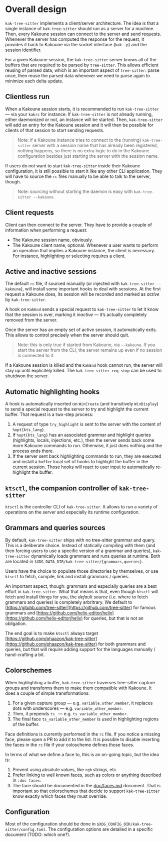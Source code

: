 # Overall design

`kak-tree-sitter` implements a client/server architecture. The idea is that a single instance of `kak-tree-sitter`
should run as a server for a machine. Then, every Kakoune session can connect to the server and send requests. Whenever
the server has computed the response for the request, it provides it back to Kakoune via the socket interface (`kak -p`)
and the session identifier.

For a given Kakoune session, the `kak-tree-sitter` server knows all of the buffers that are required to be parsed
by `tree-sitter`. This allows efficient reusing of parsed data, which is an important aspect of `tree-sitter`: parse
once, then reuse the parsed data whenever we need to parse again to minimize each delta update.

## Clientless run

When a Kakoune session starts, it is recommended to run `kak-tree-sitter` — via your `kakrc` for instance. If
`kak-tree-sitter` is not already running, either daemonized or not, an instance will be started. Then, `kak-tree-sitter`
will add an entry for the Kakoune session and it will then be possible for clients of that session to start sending
requests.

> Note: if a Kakoune instance tries to connect to the (running) `kak-tree-sitter` server with a session name that has
> already been registered, nothing happens, so there is no extra logic to do in the Kakoune configuration besides
> just starting the server with the session name.

If users do not want to start `kak-tree-sitter` inside their Kakoune configuration, it is still possible to start it
like any other CLI application. They will have to source the `rc` files manually to be able to talk to the server,
though.

> Note: sourcing without starting the daemon is easy with `kak-tree-sitter --kakoune`.

## Client requests

Client can then connect to the server. They have to provide a couple of information when performing a request:

- The Kakoune session name, obviously.
- The Kakoune client name, optional. Whenever a user wants to perform an operation that implies a Kakoune instance,
  the client is necessary. For instance, highlighting or selecting requires a client.

## Active and inactive sessions

The default `rc` file, if sourced manually (or injected with `kak-tree-sitter --kakoune`), will install some important
hooks to deal with sessions. At the first request a Kakoune does, its session will be recorded and marked as _active_ by
`kak-tree-sitter`.

A hook on `KakEnd` sends a special request to `kak-tree-sitter` to let it know that the session is over, marking it
_inactive_ — it’s actually completely removed from the server.

Once the server has an empty set of active session, it automatically exits. This allows to control precisely when the
server should quit.

> Note: this is only true if started from Kakoune, via `--kakoune`. If you start the server from the CLI, the server
> remains up even if no session is connected to it.

If a Kakoune session is killed and the `KakEnd` hook cannot run, the server will stay up until explicitely killed. The
`kak-tree-sitter-req-stop` can be used to shutdwon the server.

## Automatic highlighting hooks

A hook is automatically inserted on `WinCreate` (and transitively `WinDisplay`) to send a special request to the
server to try and highlight the current buffer. That request is a two-step process:

1. A request of type `try_highlight` is sent to the server with the content of `%opt{kts_lang}`.
2. If `%opt{kts_lang}` has an associated grammar and highlight queries (highlights, locals, injections, etc.), then
  the server sends back some more Kakoune commands to run. Otherwise, it just does nothing and the process ends there.
3. If the server sent back highlighting commands to run, they are executed and install a `buffer` local set of hooks to
  highlight the buffer in the current session. Those hooks will react to user input to automatically re-highlight the
  buffer.

## `ktsctl`, the companion controller of `kak-tree-sitter`

`ktsctl` is the controller CLI of `kak-tree-sitter`. It allows to run a variety of operations on the server and
especially its runtime configuration.

## Grammars and queries sources

By default, `kak-tree-sitter` ships with no tree-sitter grammar and query. This is a deliberate choice. Instead of
statically compiling with them (and then forcing users to use a specific version of a grammar and queries),
`kak-tree-sitter` dynamically loads grammars and runs queries at runtime. Both are located in
`$XDG_DATA_DIR/kak-tree-sitter/{grammars,queries}`.

Users have the choice to populate those directories by themselves, or use `ktsctl` to fetch, compile, link and install
grammars / queries.

An important aspect, though: grammars and especially queries are a best effort in `kak-tree-sitter`. What
that means is that, even though `ktsctl` will fetch and install things for you, the _default source_ (i.e. where to
fetch grammars and queries) is completely arbritrary. We default to
[https://gituhb.com/tree-sitter](https://github.com/tree-sitter) for famous grammars and
[https://github.com/helix-editor/helix](https://github.com/helix-editor/helix) for queries, but that is not an
obligation.

The end goal is to make `ktsctl` always target
[https://github.com/phaazon/kak-tree-sitter](https://github.com/phaazon/kak-tree-sitter) for both grammars and queries,
but that will require adding support for the languages manually / hand-crafting a bit.

## Colorschemes

When highlighting a buffer, `kak-tree-sitter` traverses tree-sitter capture groups and transforms them to make them
compatible with Kakoune. It does a couple of simple transformations:

1. For a given capture group — e.g. `variable.other.member`, it replaces dots with underscores — e.g.
  `variable_other_member`.
2. Then, it prepends `ts_` — e.g. `ts_variable_other_member`.
3. The final face `ts_variable_other_member` is used in highlighting regions of the buffer.

Face definitions is currently performed in the `rc` file. If you notice a missing face, please open a PR to add it to
the list. It is possible to disable inserting the faces in the `rc` file if your coloscheme defines those faces.

In terms of what we define a face to, this is an on-going topic, but the idea is:

1. Prevent using absolute values, like `rgb` strings, etc.
2. Prefer linking to well known faces, such as colors or anything described in `:doc faces`.
3. The face should be documented in the [doc/faces.md](../doc/faces.md) document. That is important so that colorschemes
  that decide to support `kak-tree-sitter` know exactly which faces they must override.

## Configuration

Most of the configuration should be done in `$XDG_CONFIG_DIR/kak-tree-sitter/config.toml`. The configuration options
are detailed in a specific document (TODO: which one?).
